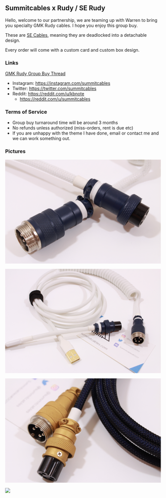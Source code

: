 ## Summitcables x Rudy / SE Rudy

Hello, welcome to our partnership, we are teaming up with Warren to bring you specialty GMK Rudy cables. I hope you enjoy this group buy.

These are [SE Cables](https://summitcables.com/#detachable), meaning they are deadlocked into a detachable design.

Every order will come with a custom card and custom box design.

### Links
[GMK Rudy Group Buy Thread](https://geekhack.org/index.php?topic=103621.msg2839291#msg2839291)

* Instagram: <https://instagram.com/summitcables>
* Twitter: <https://twitter.com/summitcables>
* Reddit: <https://reddit.com/u/kbnote>
  * <https://reddit.com/u/summitcables>

### Terms of Service

* Group buy turnaround time will be around 3 months
* No refunds unless authorized (miss-orders, rent is due etc)
* If you are unhappy with the theme I have done, email or contact me and we can work something out.

### Pictures

![](IMG_2943.jpg)

![](IMG_2945.jpg)

![](IMG_2949.jpg)

![](IMG_2950.jpg)